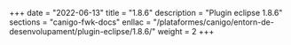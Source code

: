+++
date        = "2022-06-13"
title       = "1.8.6"
description = "Plugin eclipse 1.8.6"
sections    = "canigo-fwk-docs"
enllac		= "/plataformes/canigo/entorn-de-desenvolupament/plugin-eclipse/1.8.6/"
weight		= 2
+++
